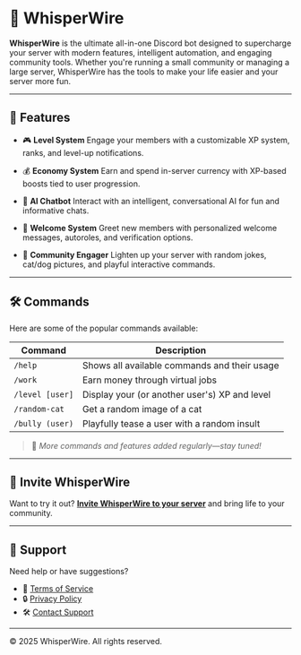 # 🧠 WhisperWire

**WhisperWire** is the ultimate all-in-one Discord bot designed to supercharge your server with modern features, intelligent automation, and engaging community tools. Whether you're running a small community or managing a large server, WhisperWire has the tools to make your life easier and your server more fun.

---

## 🚀 Features

* 🎮 **Level System**
  Engage your members with a customizable XP system, ranks, and level-up notifications.

* 💰 **Economy System**
  Earn and spend in-server currency with XP-based boosts tied to user progression.

* 🤖 **AI Chatbot**
  Interact with an intelligent, conversational AI for fun and informative chats.

* 👋 **Welcome System**
  Greet new members with personalized welcome messages, autoroles, and verification options.

* 🐾 **Community Engager**
  Lighten up your server with random jokes, cat/dog pictures, and playful interactive commands.

---

## 🛠️ Commands

Here are some of the popular commands available:

| Command         | Description                                   |
| --------------- | --------------------------------------------- |
| `/help`         | Shows all available commands and their usage  |
| `/work`         | Earn money through virtual jobs               |
| `/level [user]` | Display your (or another user's) XP and level |
| `/random-cat`   | Get a random image of a cat                   |
| `/bully (user)` | Playfully tease a user with a random insult   |

> 📝 *More commands and features added regularly—stay tuned!*

---

## 💬 Invite WhisperWire

Want to try it out? [**Invite WhisperWire to your server**](https://your-invite-link.com) and bring life to your community.

---

## 🧹 Support

Need help or have suggestions?

* 📘 [Terms of Service](https://your-tos-link.com)
* 🔒 [Privacy Policy](https://your-privacy-policy-link.com)
* 🛠️ [Contact Support](mailto:support@whisperwire.com)

---

© 2025 WhisperWire. All rights reserved.
